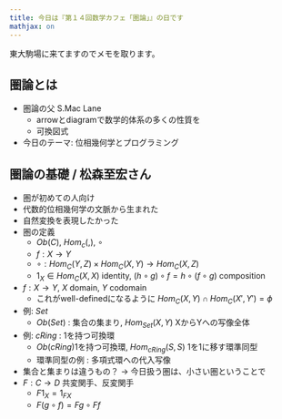 ```yaml
---
title: 今日は『第１４回数学カフェ「圏論」』の日です
mathjax: on
---
```


東大駒場に来てますのでメモを取ります。

## 圏論とは

* 圏論の父 S.Mac Lane
    * arrowとdiagramで数学的体系の多くの性質を
    * 可換図式
* 今日のテーマ: 位相幾何学とプログラミング

## 圏論の基礎 / 松森至宏さん

- 圏が初めての人向け
- 代数的位相幾何学の文脈から生まれた
- 自然変換を表現したかった
- 圏の定義
    - $Ob(C)$, $Hom_c(,)$, $\circ$
    - $f : X \to Y$
    - $\circ : Hom_C(Y, Z) \times Hom_C(X, Y) \to Hom_C(X, Z)$
    - $1_X \in Hom_C(X, X)$ identity, $(h \circ g) \circ f = h \circ (f \circ g)$ composition
- $f: X \to Y$, $X$ domain, $Y$ codomain
    - これがwell-definedになるように $Hom_C(X,Y) \cap Hom_C(X', Y') = \phi$
- 例: $Set$
    - $Ob(Set)$ : 集合の集まり, $Hom_{Set}(X, Y)$ XからYへの写像全体
- 例: $cRing$ : 1を持つ可換環
    - $Ob(cRing)$1を持つ可換環, $Hom_{cRing}(S,S)$ $1$を1に移す環準同型
    - 環準同型の例 : 多項式環への代入写像
- 集合と集まりは違うもの？ → 今日扱う圏は、小さい圏ということで
- $F : C \to D$ 共変関手、反変関手
    - $F1_X = 1_{FX}$
    - $F(g \circ f) = F g \circ F f$
